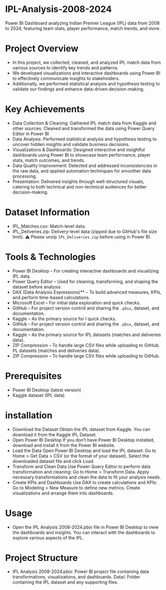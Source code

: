 # IPL-Analysis-2008-2024
Power BI Dashboard analyzing Indian Premier League (IPL) data from 2008 to 2024, featuring team stats, player performance, match trends, and more.

# Project Overview
* In this project, we collected, cleaned, and analyzed IPL match data from various sources to identify key trends and patterns.  
* We developed visualizations and interactive dashboards using Power BI to effectively communicate insights to stakeholders.  
* Additionally, we performed statistical analysis and hypothesis testing to validate our findings and enhance data-driven decision-making.
  
# Key Achievements
* Data Collection & Cleaning: Gathered IPL match data from Kaggle and other sources. Cleaned and transformed the data using Power Query Editor in Power BI
* Data Analysis: Performed statistical analysis and hypothesis testing to uncover hidden insights and validate business decisions.
* Visualizations & Dashboards: Designed interactive and insightful dashboards using Power BI to showcase team performance, player stats, match outcomes, and trends.
* Data Quality Improvement: Detected and addressed inconsistencies in the raw data, and applied automation techniques for smoother data processing.
* Presentation: Delivered insights through well-structured visuals, catering to both technical and non-technical audiences for better decision-making.
  
# Dataset Information
* IPL_Matches.csv: Match-level data.
* IPL_Deliveries.zip: Delivery-level data (zipped due to GitHub's file size limit).
⚠️ Please unzip `IPL_Deliveries.zip` before using in Power BI.

# Tools & Technologies
* Power BI Desktop – For creating interactive dashboards and visualizing IPL data.  
* Power Query Editor – Used for cleaning, transforming, and shaping the dataset before analysis.  
* DAX (Data Analysis Expressions)** – To build advanced measures, KPIs, and perform time-based calculations.  
* Microsoft Excel – For initial data exploration and quick checks.  
* GitHub – For project version control and sharing the `.pbix`, dataset, and documentation.  
* Kaggle – As the primary source for I quick checks.  
* GitHub – For project version control and sharing the `.pbix`, dataset, and documentation.  
* Kaggle – As the primary source for IPL datasets (matches and deliveries data).  
* ZIP Compression – To handle large CSV files while uploading to GitHub. PL datasets (matches and deliveries data).  
* ZIP Compression – To handle large CSV files while uploading to GitHub.

 # Prerequisites
* Power BI Desktop (latest version)
* Kaggle dataset (IPL data)
  
 # installation
* Download the Dataset Obtain the IPL dataset from Kaggle. You can download it from the Kaggle IPL Dataset.
* Open Power BI Desktop If you don’t have Power BI Desktop installed, download and install it from the Power BI website.
* Load the Data Open Power BI Desktop and load the IPL dataset: Go to Home > Get Data > CSV (or the format of your dataset). Select the downloaded dataset file and click Load.
* Transform and Clean Data Use Power Query Editor to perform data transformation and cleaning: Go to Home > Transform Data. Apply necessary transformations and clean the data to fit your analysis needs.
* Create KPIs and Dashboards Use DAX to create calculations and KPIs: Go to Modeling > New Measure to define new metrics. Create visualizations and arrange them into dashboards.

# Usage
* Open the IPL Analysis 2008-2024.pbix file in Power BI Desktop to view the dashboards and insights. You can interact with the dashboards to explore various aspects of the IPL.

# Project Structure
* IPL Analysis 2008-2024.pbix: Power BI project file containing data transformations, visualizations, and dashboards. Data/: Folder containing the IPL dataset and any supporting files.
  
